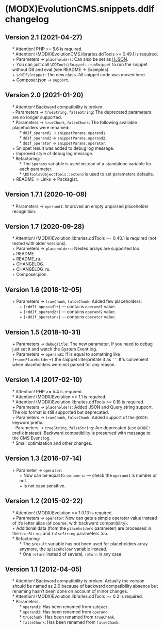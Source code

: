 # (MODX)EvolutionCMS.snippets.ddIf changelog


## Version 2.1 (2021-04-27)
* \* Attention! PHP >= 5.6 is required.
* \* Attention! (MODX)EvolutionCMS.libraries.ddTools >= 0.49.1 is required.
* \+ Parameters → `placeholders`: Can also be set as [HJSON](https://hjson.github.io/).
* \+ You can just call `\DDTools\Snippet::runSnippet` to run the snippet without DB and eval (see README → Examples).
* \+ `\ddIf\Snippet`: The new class. All snippet code was moved here.
* \+ Composer.json → `support`.


## Version 2.0 (2021-01-20)
* \* Attention! Backward compatibility is broken.
* \- Parameters → `trueString`, `falseString`: The deprecated parameters are no longer supported.
* \* Parameters → `trueChunk`, `falseChunk`: The following available placeholders were renamed:
	* \* `ddIf_operand1` → `snippetParams.operand1`.
	* \* `ddIf_operand2` → `snippetParams.operand2`.
	* \* `ddIf_operator` → `snippetParams.operator`.
* \+ Snippet result was added to debug log message.
* \+ Improved style of debug log message.
* \* Refactoring:
	* \* The `$params` variable is used instead of a standalone variable for each parameter.
	* \* `\DDTools\ObjectTools::extend` is used to set parameters defaults.
* \+ README → Links → Packagist.


## Version 1.7.1 (2020-10-08)
* \* Parameters → `operand1`: Improved an empty unparsed placeholder recognition.


## Version 1.7 (2020-09-28)
* \* Attention! (MODX)Evolution.libraries.ddTools >= 0.40.1 is required (not tested with older versions).
* \+ Parameters → `placeholders`: Nested arrays are supported too.
* \+ README.
* \+ README_ru.
* \+ CHANGELOG.
* \+ CHANGELOG_ru.
* \+ Composer.json.


## Version 1.6 (2018-12-05)
* \+ Parameters → `trueChunk`, `falseChunk`: Added few placeholders:
	* \+ `[+ddIf_operand1+]` — contains `operand1` value.
	* \+ `[+ddIf_operand2+]` — contains `operand2` value.
	* \+ `[+ddIf_operator+]` — contains `operator` value.


## Version 1.5 (2018-10-31)
* \+ Parameters → `debugTitle`: The new parameter. If you need to debug just set it and watch the System Event log.
* \+ Parameters → `operand1`: If is equal to something like `[+somePlaceholder+]` the snippet interpretate it as `''`. It's convenient when placeholders were not parsed for any reason.


## Version 1.4 (2017-02-10)
* \* Attention! PHP >= 5.4 is required.
* \* Attention! (MODX)Evolution >= 1.1 is required.
* \* Attention! (MODX)Evolution.libraries.ddTools >= 0.18 is required.
* \+ Parameters → `placeholders`: Added JSON and Query string support. The old format is still supported but deprecated.
* \+ Parameters → `trueChunk`, `falseChunk`: Added support of the `@CODE:` keyword prefix.
* \- Parameters → `trueString`, `falseString`: Are deprecated (use `@CODE:` prefix instead). Backward compatibility is preserved with message to the CMS Event log.
* \* Small optimization and other changes.


## Version 1.3 (2016-07-14)
* \+ Parameter → `operator`:
	* \+ Now can be equal to `isnumeric` — check the `operand1` is number or not.
	* \+ Is not case sensitive.


## Version 1.2 (2015-02-22)
* \* Attention! (MODX)Evolution >= 1.0.13 is required.
* \+ Parameters → `operator`: Now can gets a simple operator value instead of it’s letter alias (of course, with backward compatibility).
* \+ Additional data (from the `placeholders` parameter) are processed in the `trueString` and `falseString` parameters too.
* \* Refactoring:
	* \* The `$result` variable has not been used for placeholders array anymore, the `$placeholder` variable instead.
	* \* One `return` instead of several, `return` in any case.


## Version 1.1 (2012-04-05)
* \* Attention! Backward compatibility is broken. Actually the version should be named as 2.0 because of backward compatibility absence but renaming hasn’t been done on account of minor changes.
* \* Attention! (MODX)Evolution.libraries.ddTools >= 0.2 is required.
* \* Parameters:
	* \* `operand1`: Has been renamed from `subject`.
	* \* `operand2`: Has been renamed from `operand`.
	* \* `trueChunk`: Has been renamed from `trueChank`.
	* \* `falseChunk`: Has been renamed from `falseChank`.


<link rel="stylesheet" type="text/css" href="https://DivanDesign.ru/assets/files/ddMarkdown.css" />
<style>ul{list-style:none;}</style>
